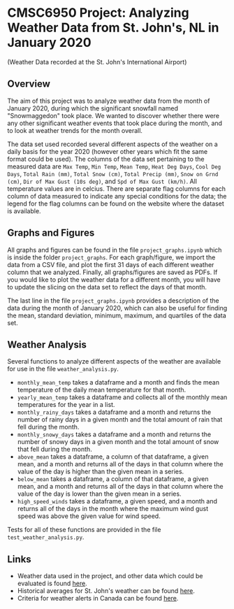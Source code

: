# CMSC6950 Project: Analyzing Weather Data from St. John's, NL in January 2020
(Weather Data recorded at the St. John's International Airport)

## Overview

The aim of this project was to analyze weather data from the month of January 2020, during which the significant snowfall named "Snowmaggedon" took place. We wanted to discover whether there were any other significant weather events that took place during the month, and to look at weather trends for the month overall. 

The data set used recorded several different aspects of the weather on a daily basis for the year 2020 (however other years which fit the same format could be used). The columns of the data set pertaining to the measured data are `Max Temp`, `Min Temp`, `Mean Temp`, `Heat Deg Days`, `Cool Deg Days`, `Total Rain (mm)`, `Total Snow (cm)`, `Total Precip (mm)`, `Snow on Grnd (cm)`, `Dir of Max Gust (10s deg)`, and `Spd of Max Gust (km/h)`. All temperature values are in celcius. There are separate flag columns for each column of data measured to indicate any special conditions for the data; the legend for the flag columns can be found on the website where the dataset is available. 

## Graphs and Figures

All graphs and figures can be found in the file `project_graphs.ipynb` which is inside the folder `project_graphs`. For each graph/figure, we import the data from a CSV file, and plot the first 31 days of each different weather column that we analyzed. Finally, all graphs/figures are saved as PDFs. If you would like to plot the weather data for a different month, you will have to update the slicing on the data set to reflect the days of that month. 

The last line in the file `project_graphs.ipynb` provides a description of the data during the month of January 2020, which can also be useful for finding the mean, standard deviation, minimum, maximum, and quartiles of the data set. 

## Weather Analysis

Several functions to analyze different aspects of the weather are available for use in the file `weather_analysis.py`. 
- `monthly_mean_temp` takes a dataframe and a month and finds the mean temperature of the daily mean temperature for that month.
- `yearly_mean_temp` takes a dataframe and collects all of the monthly mean temperatures for the year in a list.
- `monthly_rainy_days` takes a dataframe and a month and returns the number of rainy days in a given month and the total amount of rain that fell during the month.
- `monthly_snowy_days` takes a dataframe and a month and returns the number of snowy days in a given month and the total amount of snow that fell during the month.
- `above_mean` takes a dataframe, a column of that dataframe, a given mean, and a month and returns all of the days in that column where the value of the day is higher than the given mean in a series. 
- `below_mean` takes a dataframe, a column of that dataframe, a given mean, and a month and returns all of the days in that column where the value of the day is lower than the given mean in a series.
- `high_speed_winds` takes a dataframe, a given speed, and a month and returns all of the days in the month where the maximum wind gust speed was above the given value for wind speed.

Tests for all of these functions are provided in the file `test_weather_analysis.py`. 

## Links

- Weather data used in the project, and other data which could be evaluated is found [here](https://climate.weather.gc.ca/climate_data/daily_data_e.html?timeframe=2&hlyRange=2012-03-20%7C2024-09-30&dlyRange=2012-03-20%7C2024-09-30&mlyRange=%7C&StationID=50089&Prov=NL&urlExtension=_e.html&searchType=stnName&optLimit=yearRange&StartYear=1840&EndYear=2024&selRowPerPage=25&Line=7&searchMethod=contains&txtStationName=st.+john%27s&Day=30&Year=2020&Month=1#). 
- Historical averages for St. John's weather can be found [here](https://www.theweathernetwork.com/ca/historical/newfoundland-and-labrador/st-johns). 
- Criteria for weather alerts in Canada can be found [here](https://www.canada.ca/en/environment-climate-change/services/types-weather-forecasts-use/public/criteria-alerts.html).
